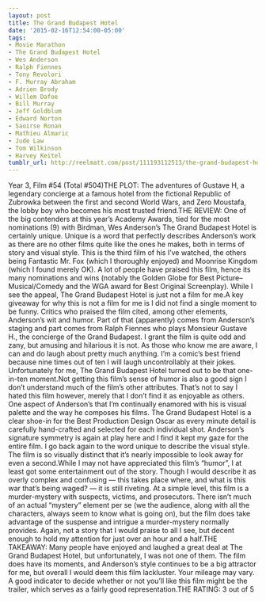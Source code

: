 ```yaml
---
layout: post
title: The Grand Budapest Hotel
date: '2015-02-16T12:54:00-05:00'
tags:
- Movie Marathon
- The Grand Budapest Hotel
- Wes Anderson
- Ralph Fiennes
- Tony Revolori
- F. Murray Abraham
- Adrien Brody
- Willem Dafoe
- Bill Murray
- Jeff Goldblum
- Edward Norton
- Saoirse Ronan
- Mathieu Almaric
- Jude Law
- Tom Wilkinson
- Harvey Keitel
tumblr_url: http://reelmatt.com/post/111193112513/the-grand-budapest-hotel
---
```

Year 3, Film #54 (Total #504)THE PLOT: The adventures of Gustave H, a legendary concierge at a famous hotel from the fictional Republic of Zubrowka between the first and second World Wars, and Zero Moustafa, the lobby boy who becomes his most trusted friend.THE REVIEW: One of the big contenders at this year’s Academy Awards, tied for the most nominations (9) with Birdman, Wes Anderson’s The Grand Budapest Hotel is certainly unique. Unique is a word that perfectly describes Anderson’s work as there are no other films quite like the ones he makes, both in terms of story and visual style. This is the third film of his I’ve watched, the others being Fantastic Mr. Fox (which I thoroughly enjoyed) and Moonrise Kingdom (which I found merely OK). A lot of people have praised this film, hence its many nominations and wins (notably the Golden Globe for Best Picture–Musical/Comedy and the WGA award for Best Original Screenplay). While I see the appeal, The Grand Budapest Hotel is just not a film for me.A key giveaway for why this is not a film for me is I did not find a single moment to be funny. Critics who praised the film cited, among other elements, Anderson’s wit and humor. Part of that (apparently) comes from Anderson’s staging and part comes from Ralph Fiennes who plays Monsieur Gustave H., the concierge of the Grand Budapest. I grant the film is quite odd and zany, but amusing and hilarious it is not. As those who know me are aware, I can and do laugh about pretty much anything. I’m a comic’s best friend because nine times out of ten I will laugh uncontrollably at their jokes. Unfortunately for me, The Grand Budapest Hotel turned out to be that one-in-ten moment.Not getting this film’s sense of humor is also a good sign I don’t understand much of the film’s other attributes. That’s not to say I hated this film however, merely that I don’t find it as enjoyable as others. One aspect of Anderson’s that I’m continually enamored with his is visual palette and the way he composes his films. The Grand Budapest Hotel is a clear shoe-in for the Best Production Design Oscar as every minute detail is carefully hand-crafted and selected for each individual shot. Anderson’s signature symmetry is again at play here and I find it kept my gaze for the entire film. I go back again to the word unique to describe the visual style. The film is so visually distinct that it’s nearly impossible to look away for even a second.While I may not have appreciated this film’s “humor”, I at least got some entertainment out of the story. Though I would describe it as overly complex and confusing — this takes place where, and what is this war that’s being waged? — it is still riveting. At a simple level, this film is a murder-mystery with suspects, victims, and prosecutors. There isn’t much of an actual “mystery” element per se (we the audience, along with all the characters, always seem to know what is going on), but the film does take advantage of the suspense and intrigue a murder-mystery normally provides. Again, not a story that I would praise to all I see, but decent enough to hold my attention for just over an hour and a half.THE TAKEAWAY: Many people have enjoyed and laughed a great deal at The Grand Budapest Hotel, but unfortunately, I was not one of them. The film does have its moments, and Anderson’s style continues to be a big attractor for me, but overall I would deem this film lackluster. Your mileage may vary. A good indicator to decide whether or not you’ll like this film might be the trailer, which serves as a fairly good representation.THE RATING: 3 out of 5
